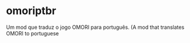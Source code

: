 # omoriptbr
Um mod que traduz o jogo OMORI para português. (A mod that translates OMORI to portuguese
